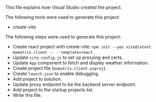 This file explains how Visual Studio created the project.

The following tools were used to generate this project:
- create-vite

The following steps were used to generate this project:
- Create react project with create-vite: `npm init --yes vite@latest mxmatrix.client -- --template=react`.
- Update `vite.config.js` to set up proxying and certs.
- Update `App` component to fetch and display weather information.
- Create project file (`mxmatrix.client.esproj`).
- Create `launch.json` to enable debugging.
- Add project to solution.
- Update proxy endpoint to be the backend server endpoint.
- Add project to the startup projects list.
- Write this file.
